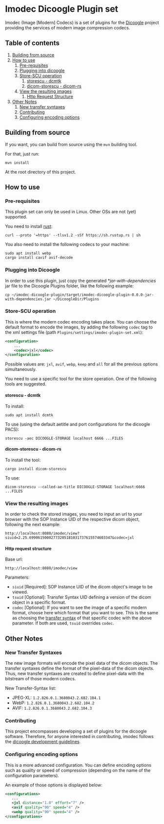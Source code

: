 # Imodec Dicoogle Plugin set
Imodec (Image [Modern] Codecs) is a set of plugins
for the [Dicoogle](https://github.com/bioinformatics-ua/dicoogle/)
project providing the services of modern image compression codecs.

## Table of contents
1. [Building from source](#building-from-source)
2. [How to use](#how-to-use)
   1. [Pre-requisites](#pre-requisites)
   2. [Plugging into dicoogle](#plugging-into-dicoogle)
   3. [Store-SCU operation](#store-scu-operation)
      1. [storescu - dcmtk](#storescu---dcmtk)
      2. [dicom-storescu - dicom-rs](#dicom-storescu---dicom-rs)
   4. [View the resulting images](#view-the-resulting-images)
      1. [Http Request Structure](#http-request-structure)
3. [Other Notes](#other-notes)
   1. [New transfer syntaxes](#new-transfer-syntaxes)
   2. [Contributing](#contributing)
   3. [Configuring encoding options](#configuring-encoding-options)

## Building from source
If you want, you can build from source using the `mvn`
building tool.

For that, just run:
```shell
mvn install
```

At the root directory of this project.

## How to use

### Pre-requisites

This plugin set can only be used in Linux.
Other OSs are not (yet) supported.

You need to install
[rust](https://www.rust-lang.org/tools/install):
```shell
curl --proto '=https' --tlsv1.2 -sSf https://sh.rustup.rs | sh
```

You also need to install the following codecs
to your machine:
```shell
sudo apt install webp
cargo install cavif avif-decode
```

### Plugging into Dicoogle

In order to use this plugin, just copy the generated
*_jar-with-dependencies_ jar file to the Dicoogle
Plugins folder, like the following example:

```shell
cp ~/imodec-dicoogle-plugin/target/imodec-dicoogle-plugin-0.0.0-jar-with-dependencies.jar ~/DicoogleDir/Plugins
```

### Store-SCU operation

This is where the modern codec encoding takes place.
You can choose the default format to encode
the images, by adding the following `codec` tag to the
xml settings file (path `Plugins/settings/imodec-plugin-set.xml`):
```xml
<configuration>
    ...
    <codec>jxl</codec>
</configuration>
```
Possible values are: `jxl`, `avif`, `webp`, `keep` and `all` for all the previous options simultaneously.


You need to use a specific tool for the store operation.
One of the following tools are suggested.

#### storescu - dcmtk
To install:
```shell
sudo apt install dcmtk
```

To use (using the default aetitle and
port configurations for the dicoogle PACS):
```shell
storescu -aec DICOOGLE-STORAGE localhost 6666 ...FILES
```

#### dicom-storescu - dicom-rs

To install the tool:
```shell
cargo install dicom-storescu
```

To use:
```shell
dicom-storescu --called-ae-title DICOOGLE-STORAGE localhost:6666 ...FILES
```

### View the resulting images
In order to check the stored images, you need to
input an url to your browser with the
SOP Instance UID of the respective dicom object,
following the next example:
```http request
http://localhost:8080/imodec/view?siuid=2.25.69906150082773205181031737615574603347&codec=jxl
```

#### Http request structure
Base url:
```http request
http://localhost:8080/imodec/view
```

Parameters:
 * `siuid` [Required]: SOP Instance UID of the dicom object's image to be viewed.
 * `tsuid` [Optional]: Transfer Syntax UID defining a version of the dicom object in a specific format.
 * `codec` [Optional]: If you want to see the image of a specific modern format, choose here which format that 
you want to see. This is the same as choosing the [transfer syntax](#new-transfer-syntaxes) of that specific codec with the
above parameter. If both are used, `tsuid` overrides `codec`.


## Other Notes

### New Transfer Syntaxes

The new image formats will encode the pixel data of the dicom objects.
The transfer syntaxes define the format of the pixel-data of the dicom objects.
Thus, new transfer syntaxes are created to define pixel-data with the bitstream of those modern codecs.

New Transfer-Syntax list:
 * JPEG-XL: `1.2.826.0.1.3680043.2.682.104.1`
 * WebP: `1.2.826.0.1.3680043.2.682.104.2`
 * AVIF: `1.2.826.0.1.3680043.2.682.104.3`

### Contributing
This project encompasses developing a set of plugins for the dicoogle software. Therefore, for anyone interested in contributing, imodec follows the [dicoogle development guidelines](https://github.com/bioinformatics-ua/dicoogle/wiki#development-guidelines).

### Configuring encoding options

This is a more advanced configuration.
You can define encoding options such as quality or speed of compression
(depending on the name of the configuration parameters).

An example of those options is displayed below:
```xml
<configurations>
   ...
   <jxl distance="1.0" effort="7" />
   <avif quality="90" speed="4" />
   <webp quality="90" speed="4" />
</configurations>
```